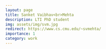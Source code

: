 ```yaml
---
layout: page
title: Sanket Vaibhav<br>Mehta
description: LTI PhD student
img: assets/img/svm.jpg
redirect: https://www.cs.cmu.edu/~svmehta/
importance: 1
category: work
---
```

